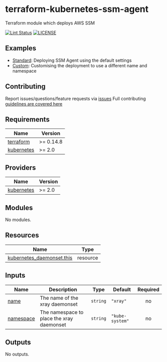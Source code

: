# terraform-kubernetes-ssm-agent

Terraform module which deploys AWS SSM

[![Lint Status](https://github.com/bailey84j/terraform-kubernetes-ssm-agent/actions/workflows/main.yml/badge.svg)](https://github.com/bailey84j/terraform-kubernetes-ssm-agent/actions/workflows/main.yml)
[![LICENSE](https://img.shields.io/github/license/bailey84j/terraform-kubernetes-ssm-agent)](https://github.com/bailey84j/terraform-kubernetes-ssm-agent/blob/master/LICENSE)


## Examples

- [Standard](https://github.com/bailey84j/terraform-kubernetes-ssm-agent/tree/master/examples/standard): Deploying SSM Agent using the default settings
- [Custom](https://github.com/bailey84j/terraform-kubernetes-ssm-agent/tree/master/examples/custom): Customising the deployment to use a different name and namespace 

## Contributing

Report issues/questions/feature requests via [issues](https://github.com/bailey84j/terraform-kubernetes-ssm-agent/issues/new)
Full contributing [guidelines are covered here](https://github.com/bailey84j/terraform-kubernetes-ssm-agent/blob/master/.github/CONTRIBUTING.md)

<!-- BEGIN_TF_DOCS -->
## Requirements

| Name | Version |
|------|---------|
| <a name="requirement_terraform"></a> [terraform](#requirement\_terraform) | >= 0.14.8 |
| <a name="requirement_kubernetes"></a> [kubernetes](#requirement\_kubernetes) | >= 2.0 |

## Providers

| Name | Version |
|------|---------|
| <a name="provider_kubernetes"></a> [kubernetes](#provider\_kubernetes) | >= 2.0 |

## Modules

No modules.

## Resources

| Name | Type |
|------|------|
| [kubernetes_daemonset.this](https://registry.terraform.io/providers/hashicorp/kubernetes/latest/docs/resources/daemonset) | resource |

## Inputs

| Name | Description | Type | Default | Required |
|------|-------------|------|---------|:--------:|
| <a name="input_name"></a> [name](#input\_name) | The name of the xray daemonset | `string` | `"xray"` | no |
| <a name="input_namespace"></a> [namespace](#input\_namespace) | The namespace to place the xray daemonset | `string` | `"kube-system"` | no |

## Outputs

No outputs.
<!-- END_TF_DOCS -->
